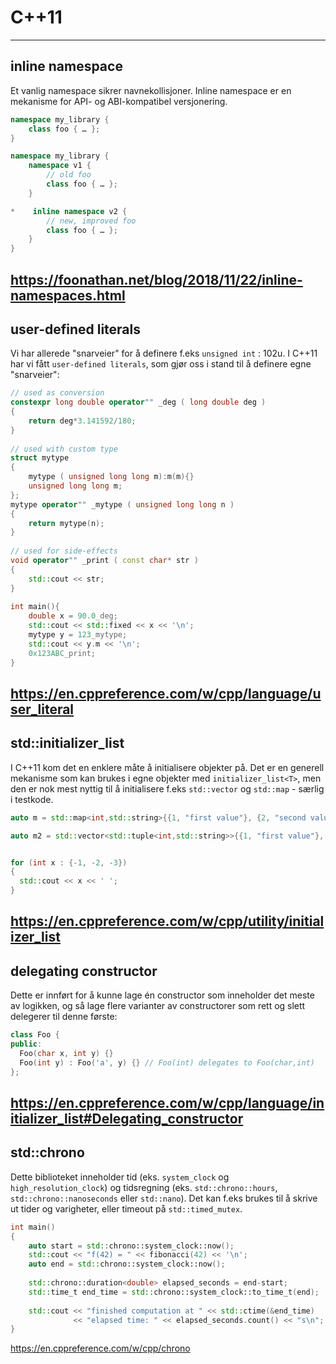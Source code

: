 # C++11
---

## inline namespace

Et vanlig namespace sikrer navnekollisjoner. Inline namespace er en mekanisme for API- og ABI-kompatibel versjonering.

```cpp
namespace my_library {
    class foo { … };
}
```

```cpp
namespace my_library {
    namespace v1 {
        // old foo
        class foo { … };
    }

*    inline namespace v2 {
        // new, improved foo
        class foo { … };
    }
}
```

https://foonathan.net/blog/2018/11/22/inline-namespaces.html
---

## user-defined literals

Vi har allerede "snarveier" for å definere f.eks `unsigned int` : 102u. I C++11 har vi fått `user-defined literals`, 
som gjør oss i stand til å definere egne "snarveier":

```cpp
// used as conversion
constexpr long double operator"" _deg ( long double deg )
{
    return deg*3.141592/180;
}
 
// used with custom type
struct mytype
{
    mytype ( unsigned long long m):m(m){}
    unsigned long long m;
};
mytype operator"" _mytype ( unsigned long long n )
{
    return mytype(n);
}
 
// used for side-effects
void operator"" _print ( const char* str )
{
    std::cout << str;
}
 
int main(){
    double x = 90.0_deg;
    std::cout << std::fixed << x << '\n';
    mytype y = 123_mytype;
    std::cout << y.m << '\n';
    0x123ABC_print;
}
```

https://en.cppreference.com/w/cpp/language/user_literal
---

## std::initializer_list

I C++11 kom det en enklere måte å initialisere objekter på. 
Det er en generell mekanisme som kan brukes i egne objekter med `initializer_list<T>`, 
men den er nok mest nyttig til å initialisere f.eks `std::vector` og `std::map` - særlig i testkode. 

```cpp
auto m = std::map<int,std::string>{{1, "first value"}, {2, "second value"}};

auto m2 = std::vector<std::tuple<int,std::string>>{{1, "first value"}, {2, "second value"}};


for (int x : {-1, -2, -3})
{
  std::cout << x << ' ';
}

```

https://en.cppreference.com/w/cpp/utility/initializer_list
---

## delegating constructor

Dette er innført for å kunne lage én constructor som inneholder det meste av logikken, og så lage flere varianter av constructorer
som rett og slett delegerer til denne første:

```cpp
class Foo {
public: 
  Foo(char x, int y) {}
  Foo(int y) : Foo('a', y) {} // Foo(int) delegates to Foo(char,int)
};
```

https://en.cppreference.com/w/cpp/language/initializer_list#Delegating_constructor
---

## std::chrono

Dette biblioteket inneholder tid (eks. `system_clock` og `high_resolution_clock`) og 
tidsregning (eks. `std::chrono::hours`, `std::chrono::nanoseconds` eller `std::nano`).
Det kan f.eks brukes til å skrive ut tider og varigheter, eller timeout på `std::timed_mutex`.

```cpp
int main()
{
    auto start = std::chrono::system_clock::now();
    std::cout << "f(42) = " << fibonacci(42) << '\n';
    auto end = std::chrono::system_clock::now();
 
    std::chrono::duration<double> elapsed_seconds = end-start;
    std::time_t end_time = std::chrono::system_clock::to_time_t(end);
 
    std::cout << "finished computation at " << std::ctime(&end_time)
              << "elapsed time: " << elapsed_seconds.count() << "s\n";
}
```

https://en.cppreference.com/w/cpp/chrono


